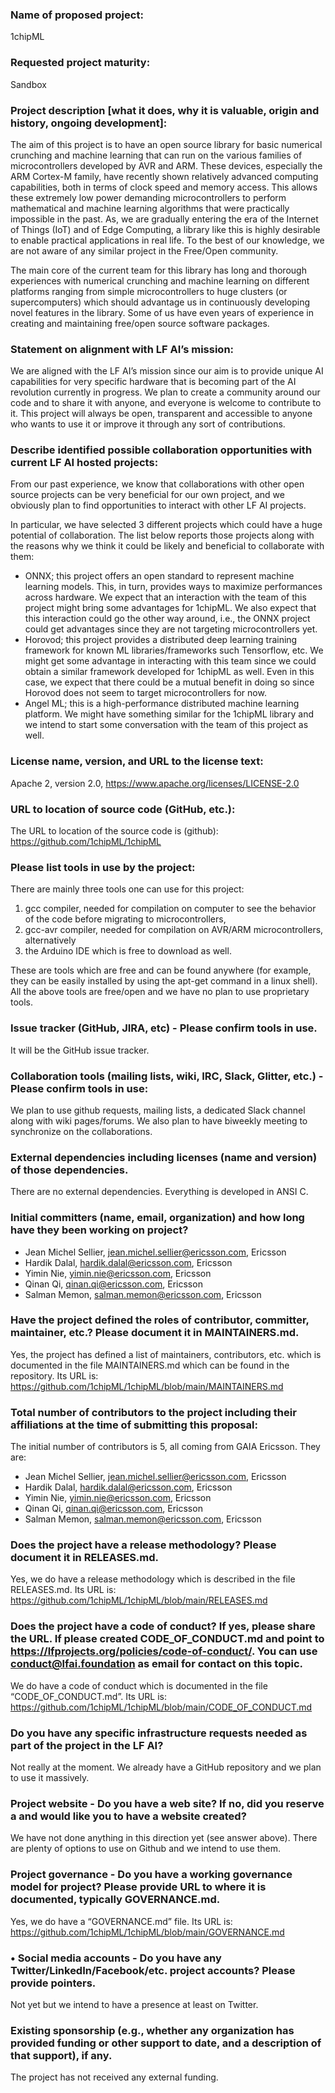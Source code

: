 ### Name of proposed project:
1chipML

### Requested project maturity:
Sandbox 

### Project description [what it does, why it is valuable, origin and history, ongoing development]:
The aim of this project is to have an open source library for basic numerical
crunching and machine learning that can run on the various families of
microcontrollers developed by AVR and ARM. These devices, especially the ARM
Cortex-M family, have recently shown relatively advanced computing capabilities,
both in terms of clock speed and memory access. This allows these extremely low
power demanding microcontrollers to perform mathematical and machine
learning algorithms that were practically impossible in the past. As, we are
gradually entering the era of the Internet of Things (IoT) and of Edge Computing, a library like this is highly desirable to enable practical applications in real life. To the best of our knowledge, we are not aware of any similar project in the Free/Open community.

The main core of the current team for this library has long and thorough
experiences with numerical crunching and machine learning on different
platforms ranging from simple microcontrollers to huge clusters (or
supercomputers) which should advantage us in continuously developing novel
features in the library. Some of us have even years of experience in creating and maintaining free/open source software packages.

### Statement on alignment with LF AI’s mission:
We are aligned with the LF AI’s mission since our aim is to provide unique AI
capabilities for very specific hardware that is becoming part of the AI revolution currently in progress. We plan to create a community around our code and to share it with anyone, and everyone is welcome to contribute to it. This project will always be open, transparent and accessible to anyone who wants to use it or improve it through any sort of contributions.

### Describe identified possible collaboration opportunities with current LF AI hosted projects:
From our past experience, we know that collaborations with other open source
projects can be very beneficial for our own project, and we obviously plan to find opportunities to interact with other LF AI projects.

In particular, we have selected 3 different projects which could have a huge
potential of collaboration. The list below reports those projects along with the
reasons why we think it could be likely and beneficial to collaborate with them:

* ONNX; this project offers an open standard to represent machine learning
models. This, in turn, provides ways to maximize performances across hardware.
We expect that an interaction with the team of this project might bring some
advantages for 1chipML. We also expect that this interaction could go the other
way around, i.e., the ONNX project could get advantages since they are not
targeting microcontrollers yet.
* Horovod; this project provides a distributed deep learning training framework
for known ML libraries/frameworks such Tensorflow, etc. We might get some
advantage in interacting with this team since we could obtain a similar framework
developed for 1chipML as well. Even in this case, we expect that there could be a
mutual benefit in doing so since Horovod does not seem to target
microcontrollers for now.
* Angel ML; this is a high-performance distributed machine learning platform. We
might have something similar for the 1chipML library and we intend to start
some conversation with the team of this project as well.

### License name, version, and URL to the license text:
Apache 2, version 2.0, https://www.apache.org/licenses/LICENSE-2.0

### URL to location of source code (GitHub, etc.):
The URL to location of the source code is (github):
https://github.com/1chipML/1chipML

### Please list tools in use by the project:
There are mainly three tools one can use for this project: 

1. gcc compiler, needed  for compilation on computer to see the behavior of the code before migrating to microcontrollers, 
2. gcc-avr compiler, needed for compilation on AVR/ARM microcontrollers, alternatively 
3. the Arduino IDE which is free to download as well. 

These are tools which are free and can be found anywhere (for example,
they can be easily installed by using the apt-get command in a linux shell). All the above tools are free/open and we have no plan to use proprietary tools.

### Issue tracker (GitHub, JIRA, etc) - Please confirm tools in use.
It will be the GitHub issue tracker.

### Collaboration tools (mailing lists, wiki, IRC, Slack, Glitter, etc.) - Please confirm tools in use:

We plan to use github requests, mailing lists, a dedicated Slack channel along
with wiki pages/forums. We also plan to have biweekly meeting to synchronize
on the collaborations.

### External dependencies including licenses (name and version) of those dependencies.
There are no external dependencies. Everything is developed in ANSI C.

### Initial committers (name, email, organization) and how long have they been working on project?

* Jean Michel Sellier, jean.michel.sellier@ericsson.com, Ericsson
* Hardik Dalal, hardik.dalal@ericsson.com, Ericsson
* Yimin Nie, yimin.nie@ericsson.com, Ericsson
* Qinan Qi, qinan.qi@ericsson.com, Ericsson
* Salman Memon, salman.memon@ericsson.com, Ericsson

### Have the project defined the roles of contributor, committer, maintainer, etc.? Please document it in MAINTAINERS.md.
Yes, the project has defined a list of maintainers, contributors, etc. which is
documented in the file MAINTAINERS.md which can be found in the repository.
Its URL is:
https://github.com/1chipML/1chipML/blob/main/MAINTAINERS.md

### Total number of contributors to the project including their affiliations at the time of submitting this proposal:
The initial number of contributors is 5, all coming from GAIA Ericsson. They
are:

* Jean Michel Sellier, jean.michel.sellier@ericsson.com, Ericsson
* Hardik Dalal, hardik.dalal@ericsson.com, Ericsson
* Yimin Nie, yimin.nie@ericsson.com, Ericsson
* Qinan Qi, qinan.qi@ericsson.com, Ericsson
* Salman Memon, salman.memon@ericsson.com, Ericsson

### Does the project have a release methodology? Please document it in RELEASES.md.
Yes, we do have a release methodology which is described in the file
RELEASES.md. Its URL is:
https://github.com/1chipML/1chipML/blob/main/RELEASES.md

### Does the project have a code of conduct? If yes, please share the URL. If please created CODE_OF_CONDUCT.md and point to https://lfprojects.org/policies/code-of-conduct/. You can use conduct@lfai.foundation as email for contact on this topic.
We do have a code of conduct which is documented in the file
“CODE_OF_CONDUCT.md”. Its URL is:
https://github.com/1chipML/1chipML/blob/main/CODE_OF_CONDUCT.md

### Do you have any specific infrastructure requests needed as part of the project in the LF AI?
Not really at the moment. We already have a GitHub repository and we plan to
use it massively. 

### Project website - Do you have a web site? If no, did you reserve a and would like you to have a website created?
We have not done anything in this direction yet (see answer above). There are
plenty of options to use on Github and we intend to use them.

### Project governance - Do you have a working governance model for project? Please provide URL to where it is documented, typically GOVERNANCE.md.
Yes, we do have a “GOVERNANCE.md” file. Its URL is:
https://github.com/1chipML/1chipML/blob/main/GOVERNANCE.md

### • Social media accounts - Do you have any Twitter/LinkedIn/Facebook/etc. project accounts? Please provide pointers.
Not yet but we intend to have a presence at least on Twitter.

### Existing sponsorship (e.g., whether any organization has provided funding or other support to date, and a description of that support), if any.
The project has not received any external funding.
